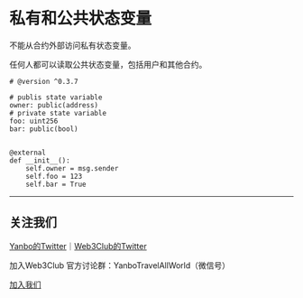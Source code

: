 # 私有和公共状态变量

不能从合约外部访问私有状态变量。

任何人都可以读取公共状态变量，包括用户和其他合约。

```
# @version ^0.3.7

# publis state variable
owner: public(address)
# private state variable
foo: uint256
bar: public(bool)


@external
def __init__():
    self.owner = msg.sender
    self.foo = 123
    self.bar = True

```


---
## 关注我们
[Yanbo的Twitter](https://twitter.com/YanboOfficial)｜[Web3Club的Twitter](https://twitter.com/Web3ClubCN)

加入Web3Club 官方讨论群：YanboTravelAllWorld（微信号）

[加入我们](https://github.com/Web3-Club/Intro./blob/main/Join%20club.md)